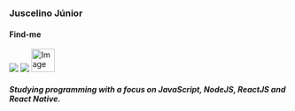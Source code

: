<!--
### Hi there 👋
**ojotajota/ojotajota** is a ✨ _special_ ✨ repository because its `README.md` (this file) appears on your GitHub profile.

Here are some ideas to get you started:

- 🔭 I’m currently working on ...
- 🌱 I’m currently learning ...
- 👯 I’m looking to collaborate on ...
- 🤔 I’m looking for help with ...
- 💬 Ask me about ...
- 📫 How to reach me: ...
- 😄 Pronouns: ...
- ⚡ Fun fact: ...
-->
### Juscelino Júnior
#### Find-me
[<img src="https://img.icons8.com/doodle/48/000000/linkedin--v2.png" target="_blank"/>](https://www.linkedin.com/in/juscelino-j%C3%BAnior-19aab5113/)
[<img src="https://img.icons8.com/doodle/48/000000/facebook-new.png" target="_blank"/>](https://www.facebook.com/juscelinomcjunior/)
[<img src="https://valueinsights.ch/wp-content/uploads/2019/06/ITIL%C2%AE-4-Foundation-CPD-200x200.png" target="_blank" alt="Image" height="42" width="42">](https://www.youracclaim.com/badges/f57391f5-d4da-441e-b9d0-46b1b3cc697f/linked_in_profile/)

##### Studying programming with a focus on JavaScript, NodeJS, ReactJS and React Native.
